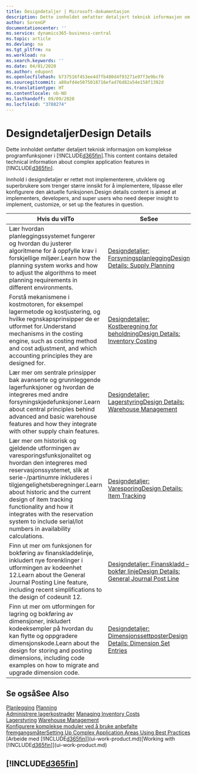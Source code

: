 ```yaml
---
title: Designdetaljer | Microsoft-dokumentasjon
description: Dette innholdet omfatter detaljert teknisk informasjon om komplekse programfunksjoner i Business Central.
author: SorenGP
documentationcenter: ''
ms.service: dynamics365-business-central
ms.topic: article
ms.devlang: na
ms.tgt_pltfrm: na
ms.workload: na
ms.search.keywords: ''
ms.date: 04/01/2020
ms.author: edupont
ms.openlocfilehash: b737516f453ee4d7fb480d4f93271e97f3e9bcf0
ms.sourcegitcommit: a80afd4e5075018716efad76d82a54e158f1392d
ms.translationtype: HT
ms.contentlocale: nb-NO
ms.lasthandoff: 09/09/2020
ms.locfileid: "3788274"
---
```

# <a name="design-details"></a><span data-ttu-id="04b09-103">Designdetaljer</span><span class="sxs-lookup"><span data-stu-id="04b09-103">Design Details</span></span>
<span data-ttu-id="04b09-104">Dette innholdet omfatter detaljert teknisk informasjon om komplekse programfunksjoner i [!INCLUDE[d365fin](includes/d365fin_md.md)].</span><span class="sxs-lookup"><span data-stu-id="04b09-104">This content contains detailed technical information about complex application features in [!INCLUDE[d365fin](includes/d365fin_md.md)].</span></span>  

 <span data-ttu-id="04b09-105">Innhold i designdetaljer er rettet mot implementerere, utviklere og superbrukere som trenger større innsikt for å implementere, tilpasse eller konfigurere den aktuelle funksjonen.</span><span class="sxs-lookup"><span data-stu-id="04b09-105">Design details content is aimed at implementers, developers, and super users who need deeper insight to implement, customize, or set up the features in question.</span></span>  

|<span data-ttu-id="04b09-106">**Hvis du vil**</span><span class="sxs-lookup"><span data-stu-id="04b09-106">**To**</span></span>|<span data-ttu-id="04b09-107">**Se**</span><span class="sxs-lookup"><span data-stu-id="04b09-107">**See**</span></span>|  
|------------|-------------|  
|<span data-ttu-id="04b09-108">Lær hvordan planleggingssystemet fungerer og hvordan du justerer algoritmene for å oppfylle krav i forskjellige miljøer.</span><span class="sxs-lookup"><span data-stu-id="04b09-108">Learn how the planning system works and how to adjust the algorithms to meet planning requirements in different environments.</span></span>|[<span data-ttu-id="04b09-109">Designdetaljer: Forsyningsplanlegging</span><span class="sxs-lookup"><span data-stu-id="04b09-109">Design Details: Supply Planning</span></span>](design-details-supply-planning.md)|  
|<span data-ttu-id="04b09-110">Forstå mekanismene i kostmotoren, for eksempel lagermetode og kostjustering, og hvilke regnskapsprinsipper de er utformet for.</span><span class="sxs-lookup"><span data-stu-id="04b09-110">Understand mechanisms in the costing engine, such as costing method and cost adjustment, and which accounting principles they are designed for.</span></span>|[<span data-ttu-id="04b09-111">Designdetaljer: Kostberegning for beholdning</span><span class="sxs-lookup"><span data-stu-id="04b09-111">Design Details: Inventory Costing</span></span>](design-details-inventory-costing.md)|  
|<span data-ttu-id="04b09-112">Lær mer om sentrale prinsipper bak avanserte og grunnleggende lagerfunksjoner og hvordan de integreres med andre forsyningskjedefunksjoner.</span><span class="sxs-lookup"><span data-stu-id="04b09-112">Learn about central principles behind advanced and basic warehouse features and how they integrate with other supply chain features.</span></span>|[<span data-ttu-id="04b09-113">Designdetaljer: Lagerstyring</span><span class="sxs-lookup"><span data-stu-id="04b09-113">Design Details: Warehouse Management</span></span>](design-details-warehouse-management.md)|  
|<span data-ttu-id="04b09-114">Lær mer om historisk og gjeldende utformingen av varesporingsfunksjonalitet og hvordan den integreres med reservasjonssystemet, slik at serie-/partinumre inkluderes i tilgjengelighetsberegninger.</span><span class="sxs-lookup"><span data-stu-id="04b09-114">Learn about historic and the current design of item tracking functionality and how it integrates with the reservation system to include serial/lot numbers in availability calculations.</span></span>|[<span data-ttu-id="04b09-115">Designdetaljer: Varesporing</span><span class="sxs-lookup"><span data-stu-id="04b09-115">Design Details: Item Tracking</span></span>](design-details-item-tracking.md)|  
|<span data-ttu-id="04b09-116">Finn ut mer om funksjonen for bokføring av finanskladdelinje, inkludert nye forenklinger i utformingen av kodeenhet 12.</span><span class="sxs-lookup"><span data-stu-id="04b09-116">Learn about the General Journal Posting Line feature, including recent simplifications to the design of codeunit 12.</span></span>|[<span data-ttu-id="04b09-117">Designdetaljer: Finanskladd – bokfør linje</span><span class="sxs-lookup"><span data-stu-id="04b09-117">Design Details: General Journal Post Line</span></span>](design-details-general-journal-post-line.md)|
|<span data-ttu-id="04b09-118">Finn ut mer om utformingen for lagring og bokføring av dimensjoner, inkludert kodeeksempler på hvordan du kan flytte og oppgradere dimensjonskode.</span><span class="sxs-lookup"><span data-stu-id="04b09-118">Learn about the design for storing and posting dimensions, including code examples on how to migrate and upgrade dimension code.</span></span>|[<span data-ttu-id="04b09-119">Designdetaljer: Dimensjonssettposter</span><span class="sxs-lookup"><span data-stu-id="04b09-119">Design Details: Dimension Set Entries</span></span>](design-details-dimension-set-entries.md)| 

## <a name="see-also"></a><span data-ttu-id="04b09-120">Se også</span><span class="sxs-lookup"><span data-stu-id="04b09-120">See Also</span></span>  
 <span data-ttu-id="04b09-121">[Planlegging](production-planning.md) </span><span class="sxs-lookup"><span data-stu-id="04b09-121">[Planning](production-planning.md) </span></span>  
 <span data-ttu-id="04b09-122">[Administrere lagerkostnader](finance-manage-inventory-costs.md) </span><span class="sxs-lookup"><span data-stu-id="04b09-122">[Managing Inventory Costs](finance-manage-inventory-costs.md) </span></span>  
 <span data-ttu-id="04b09-123">[Lagerstyring](warehouse-manage-warehouse.md) </span><span class="sxs-lookup"><span data-stu-id="04b09-123">[Warehouse Management](warehouse-manage-warehouse.md) </span></span>  
 [<span data-ttu-id="04b09-124">Konfigurere komplekse moduler ved å bruke anbefalte fremgangsmåter</span><span class="sxs-lookup"><span data-stu-id="04b09-124">Setting Up Complex Application Areas Using Best Practices</span></span>](set-up-complex-application-areas-using-best-practices.md)  
 <span data-ttu-id="04b09-125">[Arbeide med [!INCLUDE[d365fin](includes/d365fin_md.md)]](ui-work-product.md)</span><span class="sxs-lookup"><span data-stu-id="04b09-125">[Working with [!INCLUDE[d365fin](includes/d365fin_md.md)]](ui-work-product.md)</span></span>

 ## [!INCLUDE[d365fin](includes/free_trial_md.md)]  
